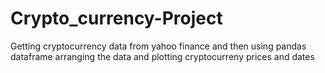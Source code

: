 # Crypto_currency-Project
Getting cryptocurrency data from yahoo finance and then using pandas dataframe
arranging the data and plotting cryptocurreny prices and dates
